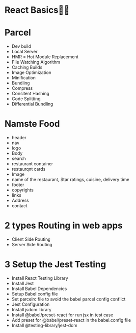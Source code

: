 # React Basics👩‍🚀

# Parcel

- Dev build
- Local Server
- HMR = Hot Module Replacement
- File Watching Algorithm
- Caching Builds
- Image Optimization
- Minification
- Bundling
- Compress
- Consitent Hashing
- Code Splitting
- Differential Bundling

# Namste Food

- header
- nav
- logo
- Body
- search
- restaurant container
- restaurqnt cards
- Image
- name of the restaurant, Star ratings, cuisine, delivery time
- footer
- copyrights
- links
- Address
- contact

# 2 types Routing in web apps

- Client Side Routing
- Server Side Routing


# 3 Setup the Jest Testing

- Install React Testing Library
- Install Jest
- Install Babel Dependencies
- Setup Babel config file
- Set parcelrc file to avoid the babel parcel config conflict
- Jest Configuration
- Install jsdom library
- Install @babel/preset-react for run jsx in test case
- Add preset for @babel/preset-react in the babel.config file
- Install @testing-library/jest-dom
